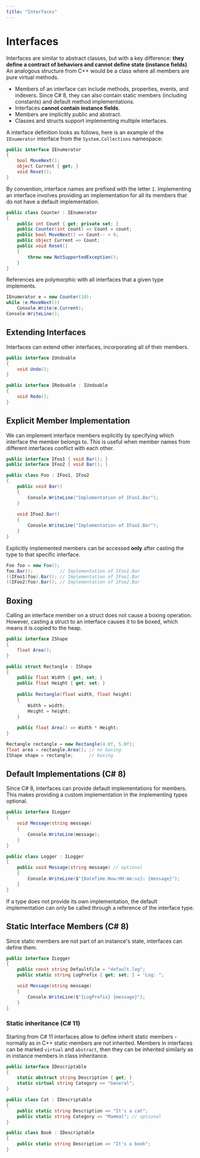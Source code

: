 ```yaml
---
title: "Interfaces"
---
```


# Interfaces

Interfaces are similar to abstract classes, but with a key difference: **they define a contract of behaviors and cannot define state (instance fields)**. An analogous structure from C++ would be a class where all members are pure virtual methods.

- Members of an interface can include methods, properties, events, and indexers. Since C# 8, they can also contain static members (including constants) and default method implementations.
- Interfaces **cannot contain instance fields**.
- Members are implicitly public and abstract.
- Classes and structs support implementing multiple interfaces.

A interface definition looks as follows, here is an example of the `IEnumerator` interface from the `System.Collections` namespace:

```csharp
public interface IEnumerator
{
    bool MoveNext();
    object Current { get; }
    void Reset();
}
```

By convention, interface names are prefixed with the letter `I`. Implementing an interface involves providing an implementation for all its members that do not have a default implementation.

```csharp
public class Counter : IEnumerator
{
    public int Count { get; private set; }
    public Counter(int count) => Count = count;
    public bool MoveNext() => Count-- > 0;
    public object Current => Count;
    public void Reset()
    {
        throw new NotSupportedException();
    }
}
```

References are polymorphic with all interfaces that a given type implements.

```csharp
IEnumerator e = new Counter(10);
while (e.MoveNext())
    Console.Write(e.Current);
Console.WriteLine();
```

## Extending Interfaces

Interfaces can extend other interfaces, incorporating all of their members.

```csharp
public interface IUndoable
{
    void Undo();
}

public interface IRedoable : IUndoable
{
    void Redo();
}
```

## Explicit Member Implementation

We can implement interface members explicitly by specifying which interface the member belongs to. This is useful when member names from different interfaces conflict with each other.

```csharp
public interface IFoo1 { void Bar(); }
public interface IFoo2 { void Bar(); }

public class Foo : IFoo1, IFoo2
{
    public void Bar()
    {
        Console.WriteLine("Implementation of IFoo1.Bar");
    }
    
    void IFoo2.Bar()
    {
        Console.WriteLine("Implementation of IFoo2.Bar");
    }
}
```

Explicitly implemented members can be accessed **only** after casting the type to that specific interface.

```csharp
Foo foo = new Foo();
foo.Bar();          // Implementation of IFoo1.Bar
((IFoo1)foo).Bar(); // Implementation of IFoo1.Bar
((IFoo2)foo).Bar(); // Implementation of IFoo2.Bar
```

## Boxing

Calling an interface member on a struct does not cause a boxing operation. However, casting a struct to an interface causes it to be boxed, which means it is copied to the heap.

```csharp
public interface IShape
{
    float Area();
}

public struct Rectangle : IShape
{
    public float Width { get; set; }
    public float Height { get; set; }
    
    public Rectangle(float width, float height)
    {
        Width = width;
        Height = height;
    }
    
    public float Area() => Width * Height;
}
```

```csharp
Rectangle rectangle = new Rectangle(4.0f, 5.0f);
float area = rectangle.Area(); // no boxing
IShape shape = rectangle;      // boxing
```

## Default Implementations (C# 8)

Since C# 8, interfaces can provide default implementations for members. This makes providing a custom implementation in the implementing types optional.

```csharp
public interface ILogger
{
    void Message(string message)
    {
        Console.WriteLine(message);
    }
}

public class Logger : ILogger
{
    public void Message(string message) // optional
    {
        Console.WriteLine($"{DateTime.Now:HH:mm:ss}: {message}");
    }
}
```

If a type does not provide its own implementation, the default implementation can only be called through a reference of the interface type.

## Static Interface Members (C# 8)

Since static members are not part of an instance's state, interfaces can define them.

```csharp
public interface ILogger
{
    public const string DefaultFile = "default.log";
    public static string LogPrefix { get; set; } = "Log: ";

    void Message(string message)
    {
        Console.WriteLine($"{LogPrefix} {message}");
    }
}
```

### Static inheritance (C# 11)

Starting from C# 11 interfaces allow to define inherit static members - normally as in C++ static members are not inherited. Members in interfaces can be marked `virtual` and `abstract`, then they can be inherited similarly as in instance members in class inheritance.

```csharp
public interface IDescriptable
{
    static abstract string Description { get; }
    static virtual string Category => "General";
}

public class Cat : IDescriptable
{
    public static string Description => "It's a cat";
    public static string Category => "Mammal"; // optional
}

public class Book : IDescriptable
{
    public static string Description => "It's a book";
}
```
